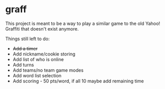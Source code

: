 # graff

This project is meant to be a way to play a similar game to the old Yahoo! Graffiti that doesn't exist anymore.

Things still left to do:
  * ~~Add a timer~~
  * Add nickname/cookie storing
  * Add list of who is online
  * Add turns
  * Add teams/no team game modes
  * Add word list selection
  * Add scoring - 50 pts/word, if all 10 maybe add remaining time
